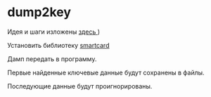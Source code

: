 # dump2key
Идея и шаги изложены [здесь ](https://www.securitylab.ru/blog/personal/reply-to-all/155893.php))

Установить библиотеку [smartcard](https://github.com/ea/smartcard-sniffer) 

Дамп передать в программу.

Первые найденные ключевые данные будут сохранены в файлы.

Последующие данные будут проигнорированы.
